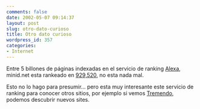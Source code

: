 ```yaml
---
comments: false
date: 2002-05-07 09:14:37
layout: post
slug: otro-dato-curioso
title: Otro dato curioso
wordpress_id: 357
categories:
- Internet
---
```


Entre 5 billones de páginas indexadas en el servicio de ranking [Alexa](http://www.alexa.com), minid.net esta rankeado en [929,520](http://info.alexa.com/data/details?url=www.minid.net), no esta nada mal.  

  

Esto no lo hago para presumir… pero esta muy interesante este servicio de ranking para conocer otros sitios, por ejemplo si vemos [Tremendo](http://info.alexa.com/data/details?q=&url=tremendo.com/bitacora), podemos descubrir nuevos sites.




 
